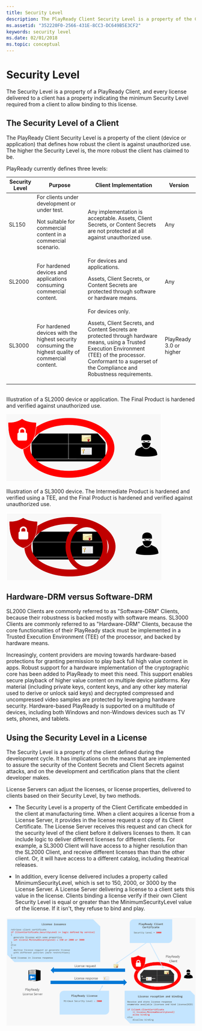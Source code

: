 ```yaml
---
title: Security Level
description: The PlayReady Client Security Level is a property of the Client (device or application) that defines how robust the Client is against unauthorized use.
ms.assetid: "352220F0-2566-431E-8CC3-DC649B5E3CF2"
keywords: security level
ms.date: 02/01/2018
ms.topic: conceptual
---
```


# Security Level
The Security Level is a property of a PlayReady Client, and every license delivered to a client has a property indicating the minimum Security Level required from a client to allow binding to this license.


## The Security Level of a Client

The PlayReady Client Security Level is a property of the client (device or application) that defines how robust the client is against unauthorized use. The higher the Security Level is, the more robust the client has claimed to be.

PlayReady currently defines three levels:

|Security Level|Purpose|Client Implementation|Version|
| --- | --- | --- | --- |
|SL150|For clients under development or under test. <p/>Not suitable for commercial content in a commercial scenario.|Any implementation is acceptable. Assets, Client Secrets, or Content Secrets are not protected at all against unauthorized use.|Any|
|SL2000|For hardened devices and applications consuming commercial content.|For devices and applications.<p/>Assets, Client Secrets, or Content Secrets are protected through software or hardware means.|Any|
|SL3000|For hardened devices with the highest security consuming the highest quality of commercial content.|For devices only.<p/>Assets, Client Secrets, and Content Secrets are protected through hardware means, using a Trusted Execution Environment (TEE) of the processor. Conformant to a superset of the Compliance and Robustness requirements.|PlayReady 3.0 or higher|

<br />
Illustration of a SL2000 device or application. The Final Product is hardened and verified against unauthorized use.

![Illustration of a SL2000 device. The Final Product is hardened against unauthorized use](../images/security_level_2000.png)

Illustration of a SL3000 device. The Intermediate Product is hardened and verified using a TEE, and the Final Product is hardened and verified against unauthorized use.

![Illustration of a SL3000 device.The Intermediate Product is hardened and verified using a TEE, and the Final Product is hardened and verified against unauthorized use](../images/security_level_3000.png)

<a id="hardwarevssoftware"></a>
## Hardware-DRM versus Software-DRM
SL2000 Clients are commonly referred to as "Software-DRM" Clients, because their robustness is backed mostly with software means.
SL3000 Clients are commonly referred to as "Hardware-DRM" Clients, because the core functionalities of their PlayReady stack must be implemented in a Trusted Execution Environment (TEE) of the processor, and backed by hardware means.

Increasingly, content providers are moving towards hardware-based protections for granting permission to play back full high value content in apps. Robust support for a hardware implementation of the cryptographic core has been added to PlayReady to meet this need. This support enables secure playback of higher value content on multiple device platforms. Key material (including private keys, content keys, and any other key material used to derive or unlock said keys) and decrypted compressed and uncompressed video samples are protected by leveraging hardware security. Hardware-based PlayReady is supported on a multitude of devices, including both Windows and non-Windows devices such as TV sets, phones, and tablets.


<a id="securitylevelpolicy"></a>
## Using the Security Level in a License
The Security Level is a property of the client defined during the development cycle. It has implications on the means that are implemented to assure the security of the Content Secrets and Client Secrets against attacks, and on the development and certification plans that the client developer makes.

License Servers can adjust the licenses, or license properties, delivered to clients based on their Security Level, by two methods.

   * The Security Level is a property of the Client Certificate embedded in the client at manufacturing time. When a client acquires a license from a License Server, it provides in the license request a copy of its Client Certificate. The License Server receives this request and can check for the security level of the client before it delivers licenses to them. It can include logic to deliver different licenses for different clients. For example, a SL3000 Client will have access to a higher resolution than the SL2000 Client, and receive different licenses than than the other client. Or, it will have access to a different catalog, including theatrical releases.

   * In addition, every license delivered includes a property called MinimumSecurityLevel, which is set to 150, 2000, or 3000 by the License Server. A License Server delivering a license to a client sets this value in the license. Clients binding a license verify if their own Client Security Level is equal or greater than the MinimumSecurityLevel value of the license. If it isn't, they refuse to bind and play.

![Illustration of the security levels](../images/security_level.png)
